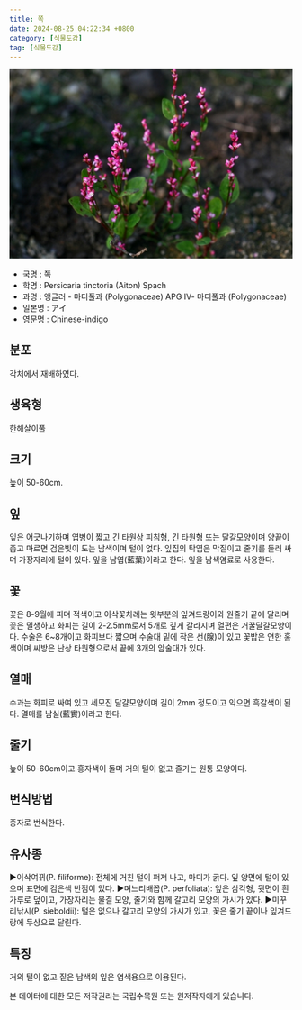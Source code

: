 ```yaml
---
title: 쪽
date: 2024-08-25 04:22:34 +0800
category: [식물도감]
tag: [식물도감]
---
```




![쪽](/assets/img/fileUpload/plants/basic/Polygonaceae/Persicaria/1445/1445_1_th2.jpg)
- 국명 : 쪽
- 학명 : Persicaria tinctoria (Aiton) Spach
- 과명 : 앵글러 - 마디풀과 (Polygonaceae) APG Ⅳ- 마디풀과 (Polygonaceae)
- 일본명 : アイ
- 영문명 : Chinese-indigo


## 분포
각처에서 재배하였다.
## 생육형
한해살이풀
## 크기
높이 50-60cm.
## 잎
잎은 어긋나기하며 엽병이 짧고 긴 타원상 피침형, 긴 타원형 또는 달걀모양이며 양끝이 좁고 마르면 검은빛이 도는 남색이며 털이 없다. 잎집의 탁엽은 막질이고 줄기를 둘러 싸며 가장자리에 털이 있다. 잎을 남엽(藍葉)이라고 한다. 잎을 남색염료로 사용한다.
## 꽃
꽃은 8-9월에 피며 적색이고 이삭꽃차례는 윗부분의 잎겨드랑이와 원줄기 끝에 달리며 꽃은 밀생하고 화피는 길이 2-2.5mm로서 5개로 깊게 갈라지며 열편은 거꿀달걀모양이다. 수술은 6~8개이고 화피보다 짧으며 수술대 밑에 작은 선(腺)이 있고 꽃밥은 연한 홍색이며 씨방은 난상 타원형으로서 끝에 3개의 암술대가 있다.
## 열매
수과는 화피로 싸여 있고 세모진 달걀모양이며 길이 2mm 정도이고 익으면 흑갈색이 된다. 열매를 남실(藍實)이라고 한다.
## 줄기
높이 50-60cm이고 홍자색이 돌며 거의 털이 없고 줄기는 원통 모양이다.
## 번식방법
종자로 번식한다.
## 유사종
▶이삭여뀌(P. filiforme): 전체에 거친 털이 퍼져 나고, 마디가 굵다. 잎 양면에 털이 있으며 표면에 검은색 반점이 있다.
▶며느리배꼽(P. perfoliata): 잎은 삼각형, 뒷면이 흰 가루로 덮이고, 가장자리는 물결 모양, 줄기와 함께 갈고리 모양의 가시가 있다.
▶미꾸리낚시(P. sieboldii): 털은 없으나 갈고리 모양의 가시가 있고, 꽃은 줄기 끝이나 잎겨드랑에 두상으로 달린다.
## 특징
거의 털이 없고 짙은 남색의 잎은 염색용으로 이용된다.






본 데이터에 대한 모든 저작권리는 국립수목원 또는 원저작자에게 있습니다.
